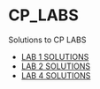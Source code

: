 # CP_LABS
Solutions to CP LABS

* [LAB 1 SOLUTIONS](lab_1/README.md)
* [LAB 2 SOLUTIONS](lab_2/README.md)
* [LAB 4 SOLUTIONS](lab_4/README.md)
